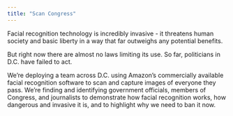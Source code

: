 ```yaml
---
title: "Scan Congress"
---
```


Facial recognition technology is incredibly invasive - it threatens human society and basic liberty in a way that far outweighs any potential benefits.

But right now there are almost no laws limiting its use. So far, politicians in D.C. have failed to act.

We’re deploying a team across D.C. using Amazon’s commercially available facial recognition software to scan and capture images of everyone they pass. We’re finding and identifying government officials, members of Congress, and journalists to demonstrate how facial recognition works, how dangerous and invasive it is, and to highlight why we need to ban it now.

